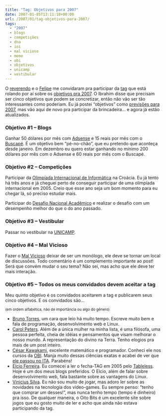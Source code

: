 ```yaml
---
title: "Tag: Objetivos para 2007"
date: 2007-01-05T13:11:10+00:00
url: /2007/01/tag-objetivos-para-2007/
tags:
  - "2007"
  - blogs
  - competições
  - dna
  - ioi
  - mal vicioso
  - meme
  - obi
  - objetivos
  - unicamp
  - vestibular
---
```


O [reverendo][1] e o [Felipe][2] me convidaram pra participar da [tag][3] que está rolando por aí sobre os [objetivos pra 2007][4]. O Ibrahim disse que precisam ser cinco objetivos que podem se concretizar, então não vão ser tão interessantes como poderiam. Eu já postei “objetivos” como [previsões para 2007][5], mas vão aqui de novo pra participar da brincadeira… e agora já estão atualizados.

### Objetivo #1 – Blogs

Ganhar 50 dólares por mês com [Adsense][6] e 15 reais por mês com o [Buscapé][7]. É um objetivo bem “pé-no-chão”, que eu pretendo que aconteça desde janeiro. Em dezembro eu quero estar ganhando no mínimo 200 dólares por mês com o Adsense e 60 reais por mês com o Buscapé.

### Objetivo #2 – Competições

Participar da [Olimpíada Internacional de Informática][8] na Croácia. Eu já tento há três anos e já cheguei perto de conseguir participar de uma olimpíada internacional em 2005. Creio que esse ano seja um bom momento para eu chegar lá, só preciso estudar mais.

Participar do [Desafio Nacional Acadêmico][9] e realizar o desafio com um desempenho melhor do que o do ano passado.

### Objetivo #3 – Vestibular

Passar no vestibular na [UNICAMP][10].

### Objetivo #4 – Mal Vicioso

Fazer o [Mal Vicioso][11] deixar de ser um monólogo, ele deve se tornar um local de discussões. Todo comentário é um complemento importante ao post! Será que convém mudar o seu tema? Não sei, mas acho que ele deve ter mais interação.

### Objetivo #5 – Todos os meus convidados devem aceitar a tag

Meu quinto objetivo é os convidados aceitarem a tag e publicarem seus cinco objetivos. E os convidados são…

<small>(em ordem alfabética, não de importância ou algo do gênero)</small>

- [Bruno Torres][12], um cara que leio há muito tempo. Escreve muito bem e fala de programação, desenvolvimento web e Linux.
- [Carol Peters][11]. Além de a única mulher na minha lista, é uma filósofa, uma pessoa perfeita, cheia de idéias e pensamentos que visam melhorar o nosso mundo. A representação do divino na Terra. Tenho elogios pra mais de um post inteiro.
- [César Kawakami][13], excelente matemático e programador. Conheci ele nos cursos da [OBI][14]. Manja muito dessas ciências exatas e acabei de ver que [ele passou no ITA][15]. Parabéns!
- [Elcio Ferreira][16]. Eu comecei a ler o fecha-TAG em 2005 pelo [Tableless][17]. Hoje é um dos meus blogs preferidos. O Elcio, além de falar sobre desenvolvimento web, fala bastante sobre as vantagens do Linux.
- [Vinicius Silva][18]. Eu não sou muito de jogar, mas adoro ler sobre as novidades na tecnologia dos video-games. Eu sempre penso: “tenho que comprar um desses!”, mas nunca tenho tempo (tempo é dinheiro) pra isso. De qualquer maneira, o Oito Bits é um excelente site sobre jogos que eu gosto muito de ler e acho que ainda não estava participando da tag.

[1]: http://1001gatos.org/
[2]: http://felipecn.com/wp/
[3]: http://1001gatos.org/tagobjetivos2007/
[4]: http://felipecn.com/wp/2006/12/31/objetivos-para-2007/
[5]: /2006/12/minhas-previsoes-para-2007/
[6]: http://www.google.com/adsense/
[7]: http://www.buscape.com.br/
[8]: http://www.hsin.hr/ioi2007/
[9]: http://www.dna2006.org/
[10]: http://www.unicamp.br/
[11]: http://malvicioso.com/
[12]: http://brunotorres.net/
[13]: http://firer.info/
[14]: http://olimpiada.ic.unicamp.br/
[15]: http://www.ita.br/vestibular/relacao/2007/classificados2007.htm
[16]: http://blog.elcio.com.br/
[17]: http://www.tableless.com.br/
[18]: http://www.oitobits.net/
